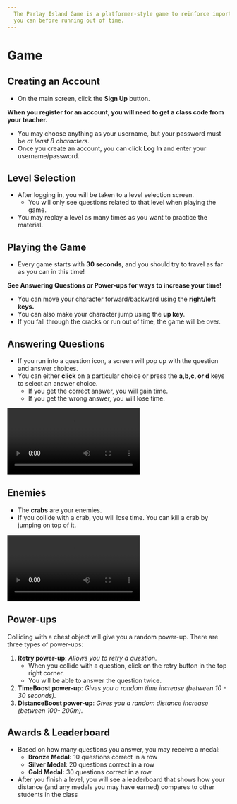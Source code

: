 ```yaml
---
  The Parlay Island Game is a platformer-style game to reinforce important personal finance concepts! The overall goal of the game is to travel as far as
  you can before running out of time.
---
```


# Game

## Creating an Account

* On the main screen, click the **Sign Up** button.

**When you register for an account, you will need to get a **class code** from your teacher.**

* You may choose anything as your username, but your password must be _at least 8 characters_.
* Once you create an account, you can click **Log In** and enter your username/password.

## Level Selection

* After logging in, you will be taken to a level selection screen.
  * You will only see questions related to that level when playing the game. 
* You may replay a level as many times as you want to practice the material.

## Playing the Game

* Every game starts with **30 seconds**, and you should try to travel as far as you can in this time!

**See Answering Questions or Power-ups for ways to increase your time!**

* You can move your character forward/backward using the **right/left keys.** 
* You can also make your character jump using the **up key**. 
* If you fall through the cracks or run out of time, the game will be over.

## Answering Questions

* If you run into a question icon, a screen will pop up with the question and answer choices.
* You can either **click** on a particular choice or press the **a,b,c, or d** keys to select an answer choice.
  * If you get the correct answer, you will gain time. 
  * If you get the wrong answer, you will lose time.

![Video of Answering a Question](.gitbook/assets/screen-recording-2020-11-13-at-9.18.34-pm.mov)

## Enemies

* The **crabs** are your enemies.
* If you collide with a crab, you will lose time. You can kill a crab by jumping on top of it.

![Video of Killing a Crab](.gitbook/assets/screen-recording-2020-11-13-at-9.31.56-pm.mov)

## Power-ups

Colliding with a chest object will give you a random power-up. There are three types of power-ups:

1. **Retry power-up**: _Allows you to retry a question._
   * When you collide with a question, click on the retry button in the top right corner.
   * You will be able to answer the question twice.
2. **TimeBoost power-up**: _Gives you a random time increase \(between 10 - 30 seconds\)._
3. **DistanceBoost power-up**: _Gives you a random distance increase \(between 100- 200m\)._

## Awards & Leaderboard

* Based on how many questions you answer, you may receive a medal:
  * **Bronze Medal:** 10 questions correct in a row 
  * **Silver Medal**: 20 questions correct in a row 
  * **Gold Medal:** 30 questions correct in a row
* After you finish a level, you will see a leaderboard that shows how your distance \(and any medals you may have earned\) compares to other students in the class



